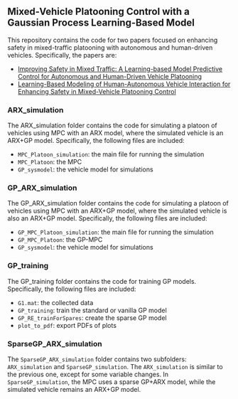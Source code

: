 ## Mixed-Vehicle Platooning Control with a Gaussian Process Learning-Based Model

This repository contains the code for two papers focused on enhancing safety in mixed-traffic platooning with autonomous and human-driven vehicles. Specifically, the papers are:

* [Improving Safety in Mixed Traffic: A Learning-based Model Predictive Control for Autonomous and Human-Driven Vehicle Platooning](https://arxiv.org/abs/2211.04665) 
* [Learning-Based Modeling of Human-Autonomous Vehicle Interaction for Enhancing Safety in Mixed-Vehicle Platooning Control](https://arxiv.org/abs/2303.09452) 

### ARX_simulation
The ARX_simulation folder contains the code for simulating a platoon of vehicles using MPC with an ARX model, where the simulated vehicle is an ARX+GP model. Specifically, the following files are included:
* `MPC_Platoon_simulation`: the main file for running the simulation
* `MPC_Platoon`: the MPC
* `GP_sysmodel`: the vehicle model for simulations

### GP_ARX_simulation
The GP_ARX_simulation folder contains the code for simulating a platoon of vehicles using MPC with an ARX+GP model, where the simulated vehicle is also an ARX+GP model. Specifically, the following files are included:
* `GP_MPC_Platoon_simulation`: the main file for running the simulation
* `GP_MPC_Platoon`: the GP-MPC
* `GP_sysmodel`: the vehicle model for simulations

### GP_training
The GP_training folder contains the code for training GP models. Specifically, the following files are included:
* `G1.mat`: the collected data
* `GP_training`: train the standard or vanilla GP model
* `GP_RE_trainForSpares`: create the sparse GP model
* `plot_to_pdf`: export PDFs of plots

### SparseGP_ARX_simulation
The `SparseGP_ARX_simulation` folder contains two subfolders: `ARX_simulation` and `SparseGP_simulation`. The `ARX_simulation` is similar to the previous one, except for some variable changes. In `SparseGP_simulation`, the MPC uses a sparse GP+ARX model, while the simulated vehicle remains an ARX+GP model.
